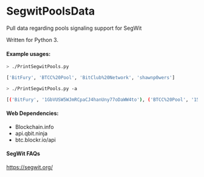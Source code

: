 # SegwitPoolsData
Pull data regarding pools signaling support for SegWit

Written for Python 3.

#### Example usages:

```bash
> ./PrintSegwitPools.py

['BitFury', 'BTCC%20Pool', 'BitClub%20Network', 'shawnp0wers']
```

```bash
> ./PrintSegwitPools.py -a

[('BitFury', '1GbVUSW5WJmRCpaCJ4hanUny77oDaWW4to'), ('BTCC%20Pool', '152f1muMCNa7goXYhYAQC61hxEgGacmncB'), ('BitClub%20Network', '155fzsEBHy9Ri2bMQ8uuuR3tv1YzcDywd4')]
```

#### Web Dependencies:
+ Blockchain.info
+ api.qbit.ninja
+ btc.blockr.io/api

#### SegWit FAQs
https://segwit.org/

